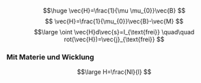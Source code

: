 $$\huge
\vec{H}=\frac{1}{\mu \mu_{0}}\vec{B}
$$
$$
\vec{H}=\frac{1}{\mu_{0}}\vec{B}-\vec{M}
$$
$$\large
\oint \vec{H}d\vec{s}=I_{\text{frei}} \quad\quad rot(\vec{H})=\vec{j}_{\text{frei}}
$$
### Mit Materie und Wicklung
$$\large
H=\frac{NI}{l}
$$
